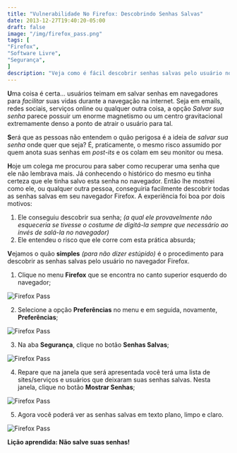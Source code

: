 ```yaml
---
title: "Vulnerabilidade No Firefox: Descobrindo Senhas Salvas"
date: 2013-12-27T19:40:20-05:00
draft: false
image: "/img/firefox_pass.png"
tags: [
"Firefox",
"Software Livre",
"Segurança",
]
description: "Veja como é fácil descobrir senhas salvas pelo usuário no Firefox."
---
```

**U**ma coisa é certa... usuários teimam em salvar senhas em navegadores para *facilitar* suas vidas durante a navegação na internet. Seja em emails, redes sociais, serviços online ou qualquer outra coisa, a opção *Salvar sua senha* parece possuir um enorme magnetismo ou um centro gravitacional extremamente denso a ponto de atrair o usuário para tal.

**S**erá que as pessoas não entendem o quão perigosa é a ideia de *salvar sua senha* onde quer que seja? É, praticamente, o mesmo risco assumido por quem anota suas senhas em *post-its* e os colam em seu monitor ou mesa.

**H**oje um colega me procurou para saber como recuperar uma senha que ele não lembrava mais. Já conhecendo o histórico do mesmo eu tinha certeza que ele tinha salvo esta senha no navegador. Então lhe mostrei como ele, ou qualquer outra pessoa, conseguiria facilmente descobrir todas as senhas salvas em seu navegador Firefox. A experiência foi boa por dois motivos:

1. Ele conseguiu descobrir sua senha; *(a qual ele provavelmente não esqueceria se tivesse o costume de digitá-la sempre que necessário ao invés de salá-la no navegador)*
2. Ele entendeu o risco que ele corre com esta prática absurda;

**V**ejamos o quão **simples** *(para não dizer estúpido)* é o procedimento para descobrir as senhas salvas pelo usuário no navegador Firefox.

1. Clique no menu **Firefox** que se encontra no canto superior esquerdo do navegador;

![Firefox Pass](/img/firefox_pass_1.png)

2. Selecione a opção **Preferências** no menu e em seguida, novamente, **Preferências**;

![Firefox Pass](/img/firefox_pass_2.png)

3. Na aba **Segurança**, clique no botão **Senhas Salvas**;

![Firefox Pass](/img/firefox_pass_3.png)

4. Repare que na janela que será apresentada você terá uma lista de sites/serviços e usuários que deixaram suas senhas salvas. Nesta janela, clique no botão **Mostrar Senhas**;

![Firefox Pass](/img/firefox_pass_4.png)

5. Agora você poderá ver as senhas salvas em texto plano, limpo e claro.

![Firefox Pass](/img/firefox_pass_5.png)

**Lição aprendida: Não salve suas senhas!**
